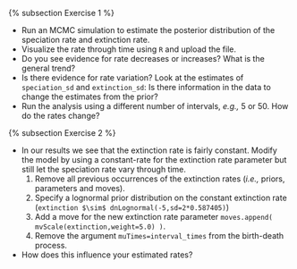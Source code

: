 {% subsection Exercise 1 %}

- Run an MCMC simulation to estimate the posterior distribution of the speciation rate and extinction rate.
- Visualize the rate through time using `R` and upload the file.
- Do you see evidence for rate decreases or increases? What is the general trend?
- Is there evidence for rate variation? Look at the estimates of `speciation_sd` and `extinction_sd`: Is there information in the data to change the estimates from the prior?
- Run the analysis using a different number of intervals, *e.g.,* 5 or 50. How do the rates change?


{% subsection Exercise 2 %}

- In our results we see that the extinction rate is fairly constant. Modify the model by using a constant-rate for the extinction rate parameter but still let the speciation rate vary through time.
	1. Remove all previous occurrences of the extinction rates (*i.e.,* priors, parameters and moves).
	2. Specify a lognormal prior distribution on the constant extinction rate (`extinction $\sim$ dnLognormal(-5,sd=2*0.587405)`)
	3. Add a move for the new extinction rate parameter `moves.append( mvScale(extinction,weight=5.0) )`.
	4. Remove the argument `muTimes=interval_times` from the birth-death process.
- How does this influence your estimated rates?


